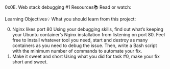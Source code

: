 0x0E. Web stack debugging #1
Resources📚
Read or watch:

Learning Objectives💡
What you should learn from this project:

0. Nginx likes port 80
Using your debugging skills, find out what’s keeping your Ubuntu container’s Nginx installation from listening on port 80. Feel free to install whatever tool you need, start and destroy as many containers as you need to debug the issue. Then, write a Bash script with the minimum number of commands to automate your fix.
1. Make it sweet and short
Using what you did for task #0, make your fix short and sweet.